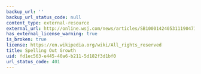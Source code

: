 ```yaml
---
backup_url: ''
backup_url_status_code: null
content_type: external-resource
external_url: http://online.wsj.com/news/articles/SB10001424053111904716604576544482314677402
has_external_license_warning: true
is_broken: true
license: https://en.wikipedia.org/wiki/All_rights_reserved
title: Spelling Out Growth
uid: fd1ec563-e445-40a6-b211-5d182f3d1bf0
url_status_code: 401
---
```

